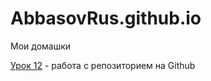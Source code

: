 

# AbbasovRus.github.io
Мои домашки

[Урок 12](https://abbasovrus.github.io/lesson_12/ "Моя готовая домашка") - работа с репозиторием на Github
